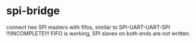 # spi-bridge
connect two SPI masters with fifos, similar to SPI-UART-UART-SPI
!!!INCOMPLETE!!!
FIFO is working, SPI slaves on both ends are not written.
